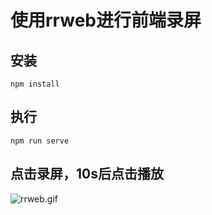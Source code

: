 # 使用rrweb进行前端录屏

## 安装
```
npm install
```

## 执行
```
npm run serve
```

## 点击录屏，10s后点击播放

![rrweb.gif](https://p9-juejin.byteimg.com/tos-cn-i-k3u1fbpfcp/e51d27aa4327443d9daa0d7768301de4~tplv-k3u1fbpfcp-watermark.image?)

